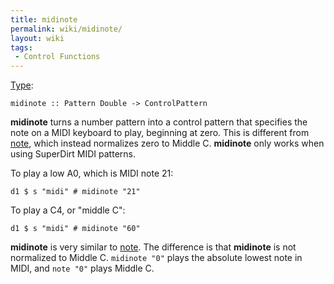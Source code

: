 ```yaml
---
title: midinote
permalink: wiki/midinote/
layout: wiki
tags:
 - Control Functions
---
```


[Type](/wiki/Type_signature "wikilink"):

    midinote :: Pattern Double -> ControlPattern

**midinote** turns a number pattern into a control pattern that
specifies the note on a MIDI keyboard to play, beginning at zero. This
is different from [note](note "wikilink"), which instead normalizes zero
to Middle C. **midinote** only works when using SuperDirt MIDI patterns.

To play a low A0, which is MIDI note 21:

    d1 $ s "midi" # midinote "21"

To play a C4, or "middle C":

    d1 $ s "midi" # midinote "60"

**midinote** is very similar to [note](note "wikilink"). The difference
is that **midinote** is not normalized to Middle C. `midinote "0"` plays
the absolute lowest note in MIDI, and `note "0"` plays Middle C.
